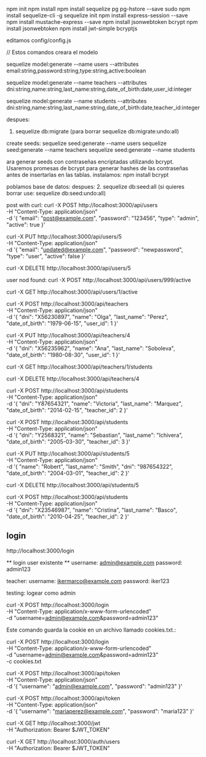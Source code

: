 npm init
npm install
npm install sequelize pg pg-hstore --save
sudo npm install sequelize-cli -g
sequelize init
npm install express-session --save
npm install mustache-express --save
npm install jsonwebtoken bcrypt
npm install jsonwebtoken
npm install jwt-simple bcryptjs


editamos config/config.js 

// Estos comandos creara el modelo

sequelize model:generate --name users --attributes email:string,password:string,type:string,active:boolean

sequelize model:generate --name teachers --attributes dni:string,name:string,last_name:string,date_of_birth:date,user_id:integer

sequelize model:generate --name students --attributes dni:string,name:string,last_name:string,date_of_birth:date,teacher_id:integer


despues:
1. sequelize db:migrate (para borrar sequelize db:migrate:undo:all)

create seeds:
sequelize seed:generate --name users
sequelize seed:generate --name teachers
sequelize seed:generate --name students


ara generar seeds con contraseñas encriptadas utilizando bcrypt. Usaremos promesas de bcrypt para generar hashes de las contraseñas antes de insertarlas en las tablas.
instalamos:
npm install bcrypt

poblamos base de datos:
 despues:
2. sequelize db:seed:all (si quieres borrar use: sequelize db:seed:undo:all)




post with curl:
curl -X POST http://localhost:3000/api/users \
-H "Content-Type: application/json" \
-d '{
  "email": "post@example.com",
  "password": "123456",
  "type": "admin",
  "active": true
}'

curl -X PUT http://localhost:3000/api/users/5 \
-H "Content-Type: application/json" \
-d '{
  "email": "updated@example.com",
  "password": "newpassword",
  "type": "user",
  "active": false
}'

curl -X DELETE http://localhost:3000/api/users/5

user nod found:
curl -X POST http://localhost:3000/api/users/999/active

curl -X GET http://localhost:3000/api/users/1/active



curl -X POST http://localhost:3000/api/teachers \
-H "Content-Type: application/json" \
-d '{
  "dni": "X56230897",
  "name": "Olga",
  "last_name": "Perez",
  "date_of_birth": "1979-06-15",
  "user_id": 1
}'

curl -X PUT http://localhost:3000/api/teachers/4 \
-H "Content-Type: application/json" \
-d '{
  "dni": "X56235962",
  "name": "Ana",
  "last_name": "Soboleva",
  "date_of_birth": "1980-08-30",
  "user_id": 1
}'

curl -X GET http://localhost:3000/api/teachers/1/students

curl -X DELETE http://localhost:3000/api/teachers/4


curl -X POST http://localhost:3000/api/students \
-H "Content-Type: application/json" \
-d '{
  "dni": "Y87654321",
  "name": "Victoria",
  "last_name": "Marquez",
  "date_of_birth": "2014-02-15",
  "teacher_id": 2
}'

curl -X POST http://localhost:3000/api/students \
-H "Content-Type: application/json" \
-d '{
  "dni": "Y2568321",
  "name": "Sebastian",
  "last_name": "Ichivera",
  "date_of_birth": "2005-03-30",
  "teacher_id": 3
}'



curl -X PUT http://localhost:3000/api/students/5 \
-H "Content-Type: application/json" \
-d '{
  "name": "Robert",
  "last_name": "Smith",
  "dni": "987654322",
  "date_of_birth": "2004-03-01",
  "teacher_id": 2
}'


curl -X DELETE http://localhost:3000/api/students/5


curl -X POST http://localhost:3000/api/students \
-H "Content-Type: application/json" \
-d '{
  "dni": "X23546987",
  "name": "Cristina",
  "last_name": "Basco",
  "date_of_birth": "2010-04-25",
  "teacher_id": 2
}'



## login
http://localhost:3000/login

** login user existente ** 
username: admin@example.com
password: admin123

teacher:
username: ikermarco@example.com
password: iker123

testing:
logear como admin

curl -X POST http://localhost:3000/login \
-H "Content-Type: application/x-www-form-urlencoded" \
-d "username=admin@example.com&password=admin123"


Este comando guarda la cookie en un archivo llamado cookies.txt.:

curl -X POST http://localhost:3000/login \
-H "Content-Type: application/x-www-form-urlencoded" \
-d "username=admin@example.com&password=admin123" \
-c cookies.txt

curl -X POST http://localhost:3000/api/token \
-H "Content-Type: application/json" \
-d '{
    "username": "admin@example.com",
    "password": "admin123"
}'


curl -X POST http://localhost:3000/api/token \
-H "Content-Type: application/json" \
-d '{
    "username": "mariaperez@example.com",
    "password": "maria123"
}'


curl -X GET http://localhost:3000/jwt \
-H "Authorization: Bearer $JWT_TOKEN"


curl -X GET http://localhost:3000/auth/users \
-H "Authorization: Bearer $JWT_TOKEN"


